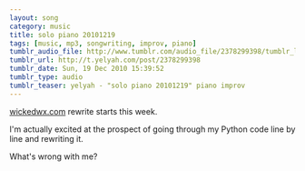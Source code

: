```yaml
---
layout: song
category: music
title: solo piano 20101219
tags: [music, mp3, songwriting, improv, piano]
tumblr_audio_file: http://www.tumblr.com/audio_file/2378299398/tumblr_ldp2ugN9gV1qzo4ep
tumblr_url: http://t.yelyah.com/post/2378299398
tumblr_date: Sun, 19 Dec 2010 15:39:52
tumblr_type: audio
tumblr_teaser: yelyah - "solo piano 20101219" piano improv
---
```

[wickedwx.com](http://www.wickedwx.com) rewrite starts this week.

I'm actually excited at the prospect of going through my Python code line by line and rewriting it.

What's wrong with me?
